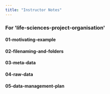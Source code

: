```yaml
---
title: "Instructor Notes"
---
```


### For 'life-sciences-project-organisation'

#### 01-motivating-example

#### 02-filenaming-and-folders

#### 03-meta-data

#### 04-raw-data

#### 05-data-management-plan
